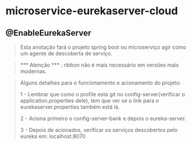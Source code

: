 # microservice-eurekaserver-cloud

## @EnableEurekaServer
> Esta anotação fará o projeto spring boot ou microserviço agir como um agente de descoberta de serviço.

> *** Atenção *** : ribbon não é mais necessário em versões mais modernas.

> Alguns detalhes para o funcionamento e acionamento do projeto:
> 
> 1 - Lembrar que como o profile está git no config-server(verificar o application.properties dele),
> tem que ver se o link para o eurekaserver.properties também está lá.
> 
> 2 - Aciona primeiro o config-server-bank e depois o eureka-server.
> 
> 3 - Depois de acionados, verificar os serviços descobertos pelo eureka em: localhost:8070
